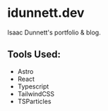 # idunnett.dev

Isaac Dunnett's portfolio & blog.

## Tools Used:

- Astro
- React
- Typescript
- TailwindCSS
- TSParticles
